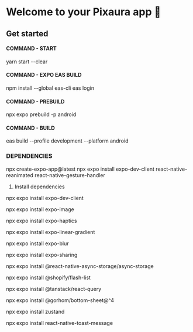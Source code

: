 # Welcome to your Pixaura app 👋

## Get started

#### COMMAND - START
yarn start --clear

#### COMMAND - EXPO EAS BUILD
npm install --global eas-cli
eas login

#### COMMAND - PREBUILD
npx expo prebuild -p android

#### COMMAND - BUILD
eas build --profile development --platform android

### DEPENDENCIES
npx create-expo-app@latest
npx expo install expo-dev-client react-native-reanimated react-native-gesture-handler

1. Install dependencies

npx expo install expo-dev-client

npx expo install expo-image

npx expo install expo-haptics

npx expo install expo-linear-gradient

npx expo install expo-blur

npx expo install expo-sharing

npx expo install @react-native-async-storage/async-storage

npx expo install @shopify/flash-list

npx expo install @tanstack/react-query

npx expo install @gorhom/bottom-sheet@^4

npx expo install zustand

npx expo install react-native-toast-message
